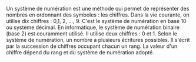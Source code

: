 Un système de numération est une méthode qui permet de représenter des nombres en ordonnant des symboles : les chiffres. Dans la vie courante, on utilise dix chiffres : 0,1, 2, ..., 9. C'est le système de numération en base 10 ou système décimal. En informatique, le système de numération binaire (base 2) est couramment utilisé. Il utilise deux chiffres : 0 et 1. Selon le système de numération, un nombre a plusieurs écritures possibles. Il s'écrit par la succession de chiffres occupant chacun un rang. La valeur d'un chiffre dépend du rang et du système de numération adopté.